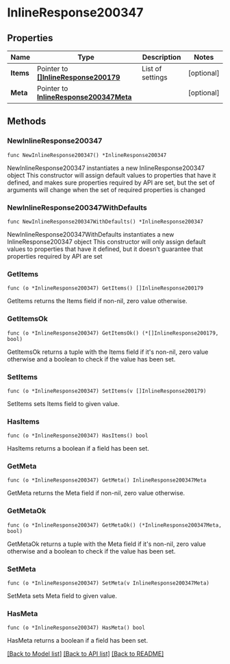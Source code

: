 # InlineResponse200347

## Properties

Name | Type | Description | Notes
------------ | ------------- | ------------- | -------------
**Items** | Pointer to [**[]InlineResponse200179**](InlineResponse200179.md) | List of settings | [optional] 
**Meta** | Pointer to [**InlineResponse200347Meta**](InlineResponse200347Meta.md) |  | [optional] 

## Methods

### NewInlineResponse200347

`func NewInlineResponse200347() *InlineResponse200347`

NewInlineResponse200347 instantiates a new InlineResponse200347 object
This constructor will assign default values to properties that have it defined,
and makes sure properties required by API are set, but the set of arguments
will change when the set of required properties is changed

### NewInlineResponse200347WithDefaults

`func NewInlineResponse200347WithDefaults() *InlineResponse200347`

NewInlineResponse200347WithDefaults instantiates a new InlineResponse200347 object
This constructor will only assign default values to properties that have it defined,
but it doesn't guarantee that properties required by API are set

### GetItems

`func (o *InlineResponse200347) GetItems() []InlineResponse200179`

GetItems returns the Items field if non-nil, zero value otherwise.

### GetItemsOk

`func (o *InlineResponse200347) GetItemsOk() (*[]InlineResponse200179, bool)`

GetItemsOk returns a tuple with the Items field if it's non-nil, zero value otherwise
and a boolean to check if the value has been set.

### SetItems

`func (o *InlineResponse200347) SetItems(v []InlineResponse200179)`

SetItems sets Items field to given value.

### HasItems

`func (o *InlineResponse200347) HasItems() bool`

HasItems returns a boolean if a field has been set.

### GetMeta

`func (o *InlineResponse200347) GetMeta() InlineResponse200347Meta`

GetMeta returns the Meta field if non-nil, zero value otherwise.

### GetMetaOk

`func (o *InlineResponse200347) GetMetaOk() (*InlineResponse200347Meta, bool)`

GetMetaOk returns a tuple with the Meta field if it's non-nil, zero value otherwise
and a boolean to check if the value has been set.

### SetMeta

`func (o *InlineResponse200347) SetMeta(v InlineResponse200347Meta)`

SetMeta sets Meta field to given value.

### HasMeta

`func (o *InlineResponse200347) HasMeta() bool`

HasMeta returns a boolean if a field has been set.


[[Back to Model list]](../README.md#documentation-for-models) [[Back to API list]](../README.md#documentation-for-api-endpoints) [[Back to README]](../README.md)


